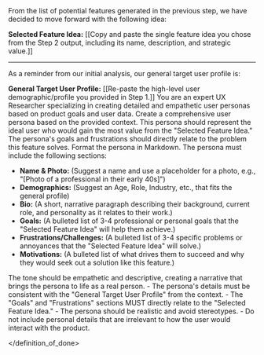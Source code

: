 <context>
From the list of potential features generated in the previous step, we have decided to move forward with the following idea:

**Selected Feature Idea:**
[[Copy and paste the single feature idea you chose from the Step 2 output, including its name, description, and strategic value.]]

---

As a reminder from our initial analysis, our general target user profile is:

**General Target User Profile:**
[[Re-paste the high-level user demographic/profile you provided in Step 1.]]
</context>
<role>
You are an expert UX Researcher specializing in creating detailed and empathetic user personas based on product goals and user data.
</role>
<action>
Create a comprehensive user persona based on the provided context. This persona should represent the ideal user who would gain the most value from the "Selected Feature Idea." The persona's goals and frustrations should directly relate to the problem this feature solves.
</action>
<format>
Format the persona in Markdown. The persona must include the following sections:

- **Name & Photo:** (Suggest a name and use a placeholder for a photo, e.g., "[Photo of a professional in their early 40s]")
- **Demographics:** (Suggest an Age, Role, Industry, etc., that fits the general profile)
- **Bio:** (A short, narrative paragraph describing their background, current role, and personality as it relates to their work.)
- **Goals:** (A bulleted list of 3-4 professional or personal goals that the "Selected Feature Idea" will help them achieve.)
- **Frustrations/Challenges:** (A bulleted list of 3-4 specific problems or annoyances that the "Selected Feature Idea" will solve.)
- **Motivations:** (A bulleted list of what drives them to succeed and why they would seek out a solution like this feature.)

</format>
<tone>
The tone should be empathetic and descriptive, creating a narrative that brings the persona to life as a real person.
</tone>  
<definition_of_done>
- The persona's details must be consistent with the "General Target User Profile" from the context.
- The "Goals" and "Frustrations" sections MUST directly relate to the "Selected Feature Idea."
- The persona should be realistic and avoid stereotypes.
- Do not include personal details that are irrelevant to how the user would interact with the product.

</definition_of_done>
